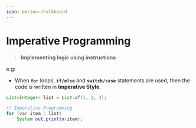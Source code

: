 ```yaml
---
icon: person-chalkboard
---
```


# Imperative Programming

> **Implementing logic using instructions**

e.g:

* When **`for`** loops, **`if/else`** and **`switch/case`** statements are used, then the code is written in **Imperative Style**.

```java
List<Integer> list = List.of(1, 2, 3);

// Imperative Programming
for (var item : list)
    System.out.println(item);
```
